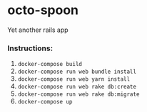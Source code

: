 # octo-spoon
Yet another rails app

### Instructions:

1) `docker-compose build`
2) `docker-compose run web bundle install`
3) `docker-compose run web yarn install`
4) `docker-compose run web rake db:create`
5) `docker-compose run web rake db:migrate`
6) `docker-compose up`
